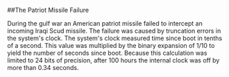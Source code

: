 ##The Patriot Missile Failure

During the gulf war an American patriot missile failed to intercept an incoming Iraqi Scud missile. The failure was caused by truncation errors in the system's clock. The system's clock measured time since boot in tenths of a second. This value was multiplied by the binary expansion of 1/10 to yield the number of seconds since boot. Because this calculation was limited to 24 bits of precision, after 100 hours the internal clock was off by more than 0.34 seconds.